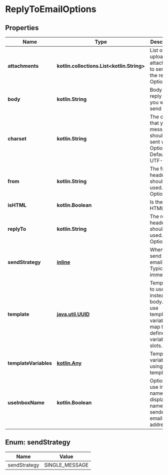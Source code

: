 
# ReplyToEmailOptions

## Properties
Name | Type | Description | Notes
------------ | ------------- | ------------- | -------------
**attachments** | **kotlin.collections.List&lt;kotlin.String&gt;** | List of uploaded attachments to send with the reply. Optional. |  [optional]
**body** | **kotlin.String** | Body of the reply email you want to send |  [optional]
**charset** | **kotlin.String** | The charset that your message should be sent with. Optional. Default is UTF-8 |  [optional]
**from** | **kotlin.String** | The from header that should be used. Optional |  [optional]
**isHTML** | **kotlin.Boolean** | Is the reply HTML |  [optional]
**replyTo** | **kotlin.String** | The replyTo header that should be used. Optional |  [optional]
**sendStrategy** | [**inline**](#SendStrategyEnum) | When to send the email. Typically immediately |  [optional]
**template** | [**java.util.UUID**](java.util.UUID) | Template ID to use instead of body. Will use template variable map to fill defined variable slots. |  [optional]
**templateVariables** | [**kotlin.Any**]() | Template variables if using a template |  [optional]
**useInboxName** | **kotlin.Boolean** | Optionally use inbox name as display name for sender email address |  [optional]


<a name="SendStrategyEnum"></a>
## Enum: sendStrategy
Name | Value
---- | -----
sendStrategy | SINGLE_MESSAGE



